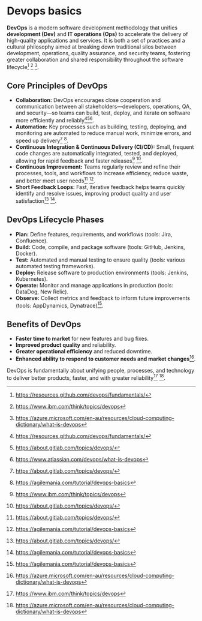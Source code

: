 # Devops basics

**DevOps** is a modern software development methodology that unifies **development (Dev)** and **IT operations (Ops)** to accelerate the delivery of high-quality applications and services. It is both a set of practices and a cultural philosophy aimed at breaking down traditional silos between development, operations, quality assurance, and security teams, fostering greater collaboration and shared responsibility throughout the software lifecycle[^1] [^2] [^5].

## Core Principles of DevOps

- **Collaboration:** DevOps encourages close cooperation and communication between all stakeholders—developers, operations, QA, and security—so teams can build, test, deploy, and iterate on software more efficiently and reliably[^1][^3][^6].
- **Automation:** Key processes such as building, testing, deploying, and monitoring are automated to reduce manual work, minimize errors, and speed up delivery[^3] [^4].
- **Continuous Integration \& Continuous Delivery (CI/CD):** Small, frequent code changes are automatically integrated, tested, and deployed, allowing for rapid feedback and faster releases[^2] [^3].
- **Continuous Improvement:** Teams regularly review and refine their processes, tools, and workflows to increase efficiency, reduce waste, and better meet user needs[^3] [^4].
- **Short Feedback Loops:** Fast, iterative feedback helps teams quickly identify and resolve issues, improving product quality and user satisfaction[^3] [^4].


## DevOps Lifecycle Phases

- **Plan:** Define features, requirements, and workflows (tools: Jira, Confluence).
- **Build:** Code, compile, and package software (tools: GitHub, Jenkins, Docker).
- **Test:** Automated and manual testing to ensure quality (tools: various automated testing frameworks).
- **Deploy:** Release software to production environments (tools: Jenkins, Kubernetes).
- **Operate:** Monitor and manage applications in production (tools: DataDog, New Relic).
- **Observe:** Collect metrics and feedback to inform future improvements (tools: AppDynamics, Dynatrace)[^4].


## Benefits of DevOps

- **Faster time to market** for new features and bug fixes.
- **Improved product quality** and reliability.
- **Greater operational efficiency** and reduced downtime.
- **Enhanced ability to respond to customer needs and market changes**[^5].

DevOps is fundamentally about unifying people, processes, and technology to deliver better products, faster, and with greater reliability[^2] [^5].

[^1]: https://resources.github.com/devops/fundamentals/

[^2]: https://www.ibm.com/think/topics/devops

[^3]: https://about.gitlab.com/topics/devops/

[^4]: https://agilemania.com/tutorial/devops-basics

[^5]: https://azure.microsoft.com/en-au/resources/cloud-computing-dictionary/what-is-devops

[^6]: https://www.atlassian.com/devops/what-is-devops

[^7]: https://aws.amazon.com/devops/what-is-devops/

[^8]: https://learn.microsoft.com/en-us/devops/what-is-devops

[^9]: https://www.atlassian.com/devops

[^10]: https://www.coursera.org/articles/what-is-devops

